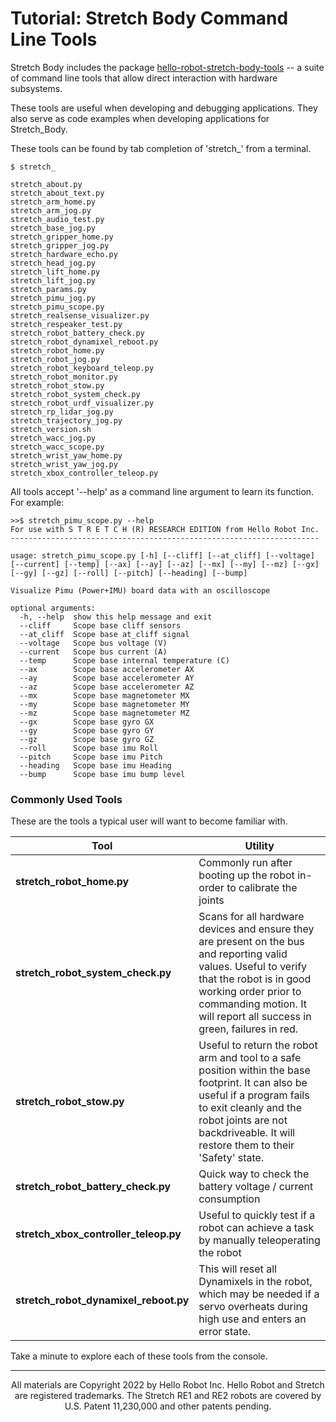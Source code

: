 # Tutorial: Stretch Body Command Line Tools

Stretch Body includes the package [hello-robot-stretch-body-tools](https://github.com/hello-robot/stretch_body/tree/master/tools) --  a suite of command line tools that allow direct interaction with hardware subsystems. 

These tools are useful when developing and debugging applications. They also serve as code examples when developing applications for Stretch_Body.

These tools can be found by tab completion of  'stretch_' from a terminal.

```console
$ stretch_

stretch_about.py
stretch_about_text.py
stretch_arm_home.py
stretch_arm_jog.py
stretch_audio_test.py
stretch_base_jog.py
stretch_gripper_home.py
stretch_gripper_jog.py
stretch_hardware_echo.py
stretch_head_jog.py
stretch_lift_home.py
stretch_lift_jog.py
stretch_params.py
stretch_pimu_jog.py
stretch_pimu_scope.py
stretch_realsense_visualizer.py
stretch_respeaker_test.py
stretch_robot_battery_check.py
stretch_robot_dynamixel_reboot.py
stretch_robot_home.py
stretch_robot_jog.py
stretch_robot_keyboard_teleop.py
stretch_robot_monitor.py
stretch_robot_stow.py
stretch_robot_system_check.py
stretch_robot_urdf_visualizer.py
stretch_rp_lidar_jog.py
stretch_trajectory_jog.py
stretch_version.sh
stretch_wacc_jog.py
stretch_wacc_scope.py
stretch_wrist_yaw_home.py
stretch_wrist_yaw_jog.py
stretch_xbox_controller_teleop.py
```

All tools accept '--help' as a command line argument to learn its function. For example:

```console
>>$ stretch_pimu_scope.py --help
For use with S T R E T C H (R) RESEARCH EDITION from Hello Robot Inc.
---------------------------------------------------------------------

usage: stretch_pimu_scope.py [-h] [--cliff] [--at_cliff] [--voltage] [--current] [--temp] [--ax] [--ay] [--az] [--mx] [--my] [--mz] [--gx] [--gy] [--gz] [--roll] [--pitch] [--heading] [--bump]

Visualize Pimu (Power+IMU) board data with an oscilloscope

optional arguments:
  -h, --help  show this help message and exit
  --cliff     Scope base cliff sensors
  --at_cliff  Scope base at_cliff signal
  --voltage   Scope bus voltage (V)
  --current   Scope bus current (A)
  --temp      Scope base internal temperature (C)
  --ax        Scope base accelerometer AX
  --ay        Scope base accelerometer AY
  --az        Scope base accelerometer AZ
  --mx        Scope base magnetometer MX
  --my        Scope base magnetometer MY
  --mz        Scope base magnetometer MZ
  --gx        Scope base gyro GX
  --gy        Scope base gyro GY
  --gz        Scope base gyro GZ
  --roll      Scope base imu Roll
  --pitch     Scope base imu Pitch
  --heading   Scope base imu Heading
  --bump      Scope base imu bump level
```

### Commonly Used Tools

These are the tools a typical user will want to become familiar with.

| **Tool**                              | **Utility**                                                  |
| ------------------------------------- | ------------------------------------------------------------ |
| **stretch_robot_home.py**             | Commonly run after booting up the robot in-order to calibrate the joints |
| **stretch_robot_system_check.py**     | Scans for all hardware devices and ensure they are present on the bus and reporting valid values. Useful to verify that the robot is in good working order prior to commanding motion. It will report all success in green, failures in red. |
| **stretch_robot_stow.py**             | Useful to return the robot arm and tool to a safe position within the base footprint. It can also be useful if a program fails to exit cleanly and the robot joints are not backdriveable. It will restore them to their 'Safety' state. |
| **stretch_robot_battery_check.py**    | Quick way to check the battery voltage / current consumption |
| **stretch_xbox_controller_teleop.py** | Useful to quickly test if a robot can achieve a task by manually teleoperating the robot |
| **stretch_robot_dynamixel_reboot.py** | This will reset all Dynamixels in the robot, which may be needed if a servo overheats during high use and enters an error state. |

Take a minute to explore each of these tools from the console.



------
<div align="center"> All materials are Copyright 2022 by Hello Robot Inc. Hello Robot and Stretch are registered trademarks. The Stretch RE1 and RE2 robots are covered by U.S. Patent 11,230,000 and other patents pending.</div>

